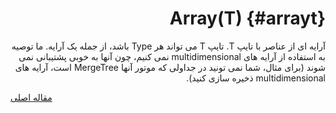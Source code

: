 <div markdown="1" markdown="1" dir="rtl">

# Array(T) {#arrayt}

آرایه ای از عناصر با تایپ T. تایپ T می تواند هر Type باشد، از جمله یک آرایه. ما توصیه به استفاده از آرایه های multidimensional نمی کنیم، چون آنها به خوبی پشتیبانی نمی شوند (برای مثال، شما نمی تونید در جداولی که موتور آنها MergeTree است، آرایه های multidimensional ذخیره سازی کنید).

</div>

[مقاله اصلی](https://clickhouse.tech/docs/fa/data_types/array/) <!--hide-->
